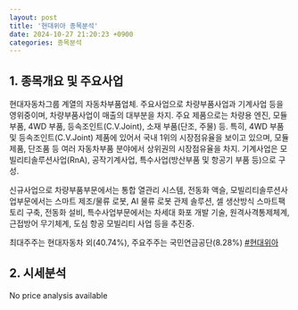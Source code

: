```yaml
---
layout: post
title: '현대위아 종목분석'
date: 2024-10-27 21:20:23 +0900
categories: 종목분석
---
```


## 1. 종목개요 및 주요사업

현대자동차그룹 계열의 자동차부품업체. 주요사업으로 차량부품사업과 기계사업 등을 영위중이며, 차량부품사업이 매출의 대부분을 차지. 주요 제품으로는 차량용 엔진, 모듈 부품, 4WD 부품, 등속조인트(C.V.Joint), 소재 부품(단조, 주물) 등. 특히, 4WD 부품 및 등속조인트(C.V.Joint) 제품에 있어서 국내 1위의 시장점유율을 보이고 있으며, 모듈 제품, 단조품 등 여러 자동차부품 분야에서 상위권의 시장점유율을 차지. 기계사업은 모빌리티솔루션사업(RnA), 공작기계사업, 특수사업(방산부품 및 항공기 부품 등)으로 구성.

신규사업으로 차량부품부문에서는 통합 열관리 시스템, 전동화 액슬, 모빌리티솔루션사업부문에서는 스마트 제조/물류 로봇, AI 물류 로봇 관제 솔루션, 셀 생산방식 스마트팩토리 구축, 전동화 설비, 특수사업부문에서는 차세대 화포 개발 기술, 원격사격통제체계, 근접방어 무기체계, 도심 항공 모빌리티 사업 등을 추진중.

최대주주는 현대자동차 외(40.74%), 주요주주는 국민연금공단(8.28%)
[#현대위아](#)

## 2. 시세분석

No price analysis available

